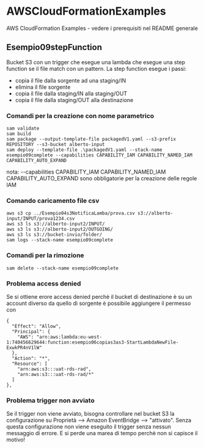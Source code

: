 # AWSCloudFormationExamples
AWS CloudFormation Examples - vedere i prerequisiti nel README generale


## Esempio09stepFunction
Bucket S3 con un trigger che esegue una lambda che esegue una step function se il file match con un pattern. La step function esegue i passi:
- copia il file dalla sorgente ad una staging/IN
- elimina il file sorgente
- copia il file dalla staging/IN alla staging/OUT
- copia il file dalla staging/OUT alla destinazione

### Comandi per la creazione con nome parametrico

```
sam validate
sam build
sam package --output-template-file packagedV1.yaml --s3-prefix REPOSITORY --s3-bucket alberto-input
sam deploy --template-file .\packagedV1.yaml --stack-name esempio09complete --capabilities CAPABILITY_IAM CAPABILITY_NAMED_IAM CAPABILITY_AUTO_EXPAND

```
nota: --capabilities CAPABILITY_IAM CAPABILITY_NAMED_IAM CAPABILITY_AUTO_EXPAND sono obbligatorie per la creazione delle regole IAM

### Comando caricamento file csv
```
aws s3 cp ../Esempio04s3NotificaLamba/prova.csv s3://alberto-input/INPUT/prova1234.csv
aws s3 ls s3://alberto-input2/INPUT/
aws s3 ls s3://alberto-input2/OUTGOING/
aws s3 ls s3://bucket-invio/folder/
sam logs --stack-name esempio09complete
```
### Comandi per la rimozione
```
sam delete --stack-name esempio09complete
```

### Problema access denied
Se si ottiene erore access denied perchè il bucket di destinazione è su un account diverso da quello di sorgente è possibile aggiungere il permesso con
```
{
  "Effect": "Allow",
  "Principal": {
    "AWS": "arn:aws:lambda:eu-west-1:740456629644:function:esempio06copias3as3-StartLambdaNewFile-ExwkPR4nV1lW"
  },
  "Action": "*",
  "Resource": [
    "arn:aws:s3:::uat-rds-rad",
    "arn:aws:s3:::uat-rds-rad/*"
  ]
},
```
### Problema trigger non avviato
Se il trigger non viene avviato, bisogna controllare nel bucket S3 la configurazione su Proprietà --> Amazon EventBridge --> "attivato". Senza questa configurazione non viene eseguito il trigger senza nessun messaggio di errore. E si perde una marea di tempo perchè non si capisce il motivo!

